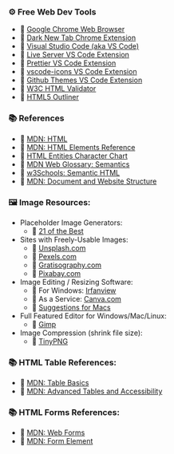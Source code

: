 ### ⚙ Free Web Dev Tools

- 🔗 [Google Chrome Web Browser](https://google.com/chrome/)
- 🔗 [Dark New Tab Chrome Extension](https://chrome.google.com/webstore/detail/dark-new-tab/kcphhkbdlfggickaoeiahdcfhagfbajl?hl=en)
- 🔗 [Visual Studio Code (aka VS Code)](https://code.visualstudio.com/)
- 🔗 [Live Server VS Code Extension](https://marketplace.visualstudio.com/items?itemName=ritwickdey.LiveServer)
- 🔗 [Prettier VS Code Extension](https://marketplace.visualstudio.com/items?itemName=esbenp.prettier-vscode)
- 🔗 [vscode-icons VS Code Extension](https://marketplace.visualstudio.com/items?itemName=vscode-icons-team.vscode-icons)
- 🔗 [Github Themes VS Code Extension](https://marketplace.visualstudio.com/items?itemName=GitHub.github-vscode-theme)
- 🔗 [W3C HTML Validator](https://validator.w3.org/)
- 🔗 [HTML5 Outliner](https://chrome.google.com/webstore/detail/html5-outliner/afoibpobokebhgfnknfndkgemglggomo)

### 📚 References

- 🔗 [MDN: HTML](https://developer.mozilla.org/en-US/docs/Web/HTML)
- 🔗 [MDN: HTML Elements Reference](https://developer.mozilla.org/en-US/docs/Web/HTML/Element)
- 🔗 [HTML Entities Character Chart](https://html.spec.whatwg.org/multipage/named-characters.html#named-character-references)
- 🔗 [MDN Web Glossary: Semantics](https://developer.mozilla.org/en-US/docs/Glossary/Semantics)
- 🔗 [w3Schools: Semantic HTML](https://www.w3schools.com/html/html5_semantic_elements.asp)
- 🔗 [MDN: Document and Website Structure](https://developer.mozilla.org/en-US/docs/Learn/HTML/Introduction_to_HTML/Document_and_website_structure)

### 🖼️ Image Resources:
- Placeholder Image Generators:
    - 🔗 [21 of the Best](https://loremipsum.io/21-of-the-best-placeholder-image-generators/)
- Sites with Freely-Usable Images: 
    - 🔗 [Unsplash.com](https://unsplash.com/)
    - 🔗 [Pexels.com](https://www.pexels.com/)
    - 🔗 [Gratisography.com](https://gratisography.com/)
    - 🔗 [Pixabay.com](https://pixabay.com/)
- Image Editing / Resizing Software: 
    - 🔗 For Windows: [Irfanview](https://www.irfanview.com/)
    - 🔗 As a Service: [Canva.com](https://www.canva.com/)
    - 🔗 [Suggestions for Macs](https://www.cleverfiles.com/howto/top-5-photo-editing-apps-mac.html)
- Full Featured Editor for Windows/Mac/Linux: 
    - 🔗 [Gimp](https://www.gimp.org/)
- Image Compression (shrink file size): 
    - 🔗 [TinyPNG](https://tinypng.com/)

### 📚 HTML Table References: 
- 🔗 [MDN: Table Basics](https://developer.mozilla.org/en-US/docs/Learn/HTML/Tables/Basics)
- 🔗 [MDN: Advanced Tables and Accessibility](https://developer.mozilla.org/en-US/docs/Learn/HTML/Tables/Advanced)

### 📚 HTML Forms References: 
- 🔗 [MDN: Web Forms](https://developer.mozilla.org/en-US/docs/Learn/Forms)
- 🔗 [MDN: Form Element](https://developer.mozilla.org/en-US/docs/Web/HTML/Element/form)

